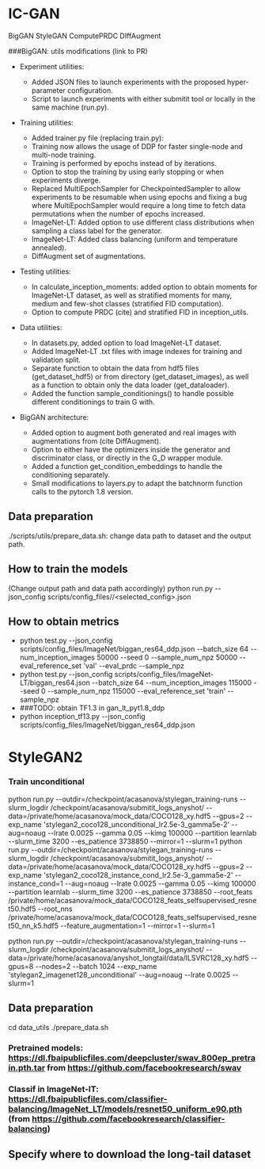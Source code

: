 # IC-GAN

BigGAN
StyleGAN
ComputePRDC
DIffAugment



###BigGAN: utils modifications (link to PR)
* Experiment utilities:
    * Added JSON files to launch experiments with the proposed hyper-parameter configuration.
    * Script to launch experiments with either submitit tool or locally in the same machine (run.py). 


* Training utilities: 
    * Added trainer.py file (replacing train.py):
    * Training now allows the usage of DDP for faster single-node and multi-node training.
    * Training is performed by epochs instead of by iterations.
    * Option to stop the training by using early stopping or when experiments diverge. 
    * Replaced MultiEpochSampler  for CheckpointedSampler to allow experiments to be resumable when using epochs and fixing a bug where MultiEpochSampler would require a long time to fetch data permutations when the number of epochs increased.
    * ImageNet-LT: Added option to use different class distributions when sampling a class label for the generator.
    * ImageNet-LT: Added class balancing (uniform and temperature annealed).
    * DiffAugment set of augmentations.

* Testing utilities:
    * In calculate_inception_moments: added option to obtain moments for ImageNet-LT dataset, as well as stratified moments for many, medium and few-shot classes (stratified FID computation).
    * Option to compute PRDC (cite) and stratified FID in inception_utils.
    
* Data utilities:
    * In datasets.py, added option to load ImageNet-LT dataset.
    * Added ImageNet-LT .txt files with image indexes for training and validation split. 
    * Separate function to obtain the data from hdf5 files (get_dataset_hdf5) or from directory (get_dataset_images), as well as a function to obtain only the data loader (get_dataloader). 
    * Added the function sample_conditionings() to handle possible different conditionings to train G with.

* BigGAN architecture:
    * Added option to augment both generated and real images with augmentations from (cite DiffAugment).
    * Option to either have the optimizers inside the generator and discriminator class, or directly in the G_D wrapper module.
    * Added a function get_condition_embeddings to handle the conditioning separately.
    * Small modifications to layers.py to adapt the batchnorm function calls to the pytorch 1.8 version. 
    
    
## Data preparation 
./scripts/utils/prepare_data.sh: change data path to dataset and the output path.
## How to train the models
(Change output path and data path accordingly)
python run.py --json_config scripts/config_files/<dataset>/<selected_config>.json
## How to obtain metrics
* python test.py --json_config scripts/config_files/ImageNet/biggan_res64_ddp.json --batch_size 64 --num_inception_images 50000 --seed 0 --sample_num_npz 50000 --eval_reference_set 'val' --eval_prdc --sample_npz
* python test.py --json_config scripts/config_files/ImageNet-LT/biggan_res64.json --batch_size 64 --num_inception_images 115000 --seed 0 --sample_num_npz 115000 --eval_reference_set 'train' --sample_npz
* ###TODO: obtain TF1.3 in gan_lt_pyt1.8_ddp
* python inception_tf13.py --json_config scripts/config_files/ImageNet/biggan_res64_ddp.json


# StyleGAN2

### Train unconditional
python run.py --outdir=/checkpoint/acasanova/stylegan_training-runs --slurm_logdir /checkpoint/acasanova/submitit_logs_anyshot/ --data=/private/home/acasanova/mock_data/COCO128_xy.hdf5 --gpus=2 --exp_name 'stylegan2_coco128_unconditional_lr2.5e-3_gamma5e-2' --aug=noaug --lrate 0.0025 --gamma 0.05 --kimg 100000 --partition learnlab --slurm_time 3200 --es_patience 3738850 --mirror=1 --slurm=1
python run.py --outdir=/checkpoint/acasanova/stylegan_training-runs --slurm_logdir /checkpoint/acasanova/submitit_logs_anyshot/ --data=/private/home/acasanova/mock_data/COCO128_xy.hdf5 --gpus=2 --exp_name 'stylegan2_coco128_instance_cond_lr2.5e-3_gamma5e-2' --instance_cond=1 --aug=noaug --lrate 0.0025 --gamma 0.05 --kimg 100000 --partition learnlab --slurm_time 3200 --es_patience 3738850 --root_feats /private/home/acasanova/mock_data/COCO128_feats_selfsupervised_resnet50.hdf5 --root_nns /private/home/acasanova/mock_data/COCO128_feats_selfsupervised_resnet50_nn_k5.hdf5 --feature_augmentation=1 --mirror=1 --slurm=1

python run.py --outdir=/checkpoint/acasanova/stylegan_training-runs --slurm_logdir /checkpoint/acasanova/submitit_logs_anyshot/ --data=/private/home/acasanova/anyshot_longtail/data/ILSVRC128_xy.hdf5 --gpus=8 --nodes=2 --batch 1024 --exp_name 'stylegan2_imagenet128_unconditional' --aug=noaug --lrate 0.0025 --slurm=1





## Data preparation
cd data_utils
./prepare_data.sh
### Pretrained models: https://dl.fbaipublicfiles.com/deepcluster/swav_800ep_pretrain.pth.tar from https://github.com/facebookresearch/swav
### Classif in ImageNet-lT: https://dl.fbaipublicfiles.com/classifier-balancing/ImageNet_LT/models/resnet50_uniform_e90.pth (from https://github.com/facebookresearch/classifier-balancing)


## Specify where to download the long-tail dataset
